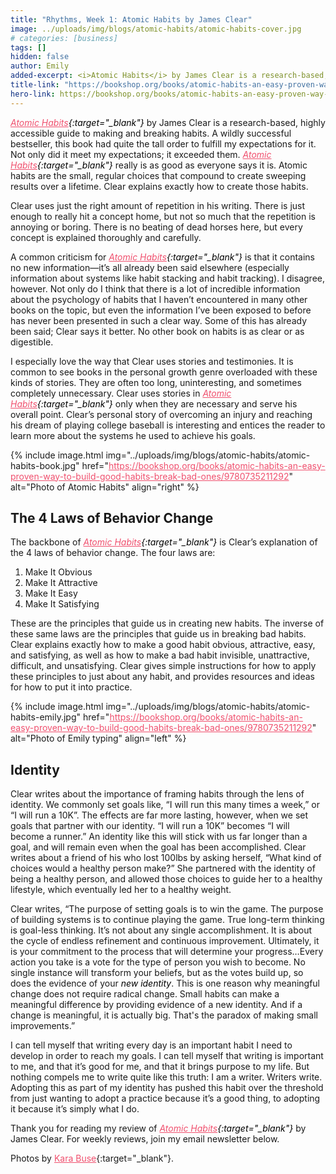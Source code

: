 ```yaml
---
title: "Rhythms, Week 1: Atomic Habits by James Clear"
image: ../uploads/img/blogs/atomic-habits/atomic-habits-cover.jpg
# categories: [business]
tags: []
hidden: false
author: Emily
added-excerpt: <i>Atomic Habits</i> by James Clear is a research-based, highly accessible guide to making and breaking habits. A wildly successful bestseller, this book had quite the tall order to fulfill my expectations for it. Not only did it meet my expectations; it exceeded them. <i>Atomic Habits</i> really is as good as everyone says it is. Atomic habits are the small, regular choices that compound to create sweeping results over a lifetime. Clear explains exactly how to create those habits.
title-link: "https://bookshop.org/books/atomic-habits-an-easy-proven-way-to-build-good-habits-break-bad-ones/9780735211292"
hero-link: https://bookshop.org/books/atomic-habits-an-easy-proven-way-to-build-good-habits-break-bad-ones/9780735211292
---
```


<style> em {color: black;} p a {color: #f0506e;}</style>

_[Atomic Habits](https://bookshop.org/books/atomic-habits-an-easy-proven-way-to-build-good-habits-break-bad-ones/9780735211292){:target="\_blank"}_ by James Clear is a research-based, highly accessible guide to making and breaking habits. A wildly successful bestseller, this book had quite the tall order to fulfill my expectations for it. Not only did it meet my expectations; it exceeded them. _[Atomic Habits](https://bookshop.org/books/atomic-habits-an-easy-proven-way-to-build-good-habits-break-bad-ones/9780735211292){:target="\_blank"}_ really is as good as everyone says it is. Atomic habits are the small, regular choices that compound to create sweeping results over a lifetime. Clear explains exactly how to create those habits.

Clear uses just the right amount of repetition in his writing. There is just enough to really hit a concept home, but not so much that the repetition is annoying or boring. There is no beating of dead horses here, but every concept is explained thoroughly and carefully.

A common criticism for _[Atomic Habits](https://bookshop.org/books/atomic-habits-an-easy-proven-way-to-build-good-habits-break-bad-ones/9780735211292){:target="\_blank"}_ is that it contains no new information—it’s all already been said elsewhere (especially information about systems like habit stacking and habit tracking). I disagree, however. Not only do I think that there is a lot of incredible information about the psychology of habits that I haven’t encountered in many other books on the topic, but even the information I’ve been exposed to before has never been presented in such a clear way. Some of this has already been said; Clear says it better. No other book on habits is as clear or as digestible.

I especially love the way that Clear uses stories and testimonies. It is common to see books in the personal growth genre overloaded with these kinds of stories. They are often too long, uninteresting, and sometimes completely unnecessary. Clear uses stories in _[Atomic Habits](https://bookshop.org/books/atomic-habits-an-easy-proven-way-to-build-good-habits-break-bad-ones/9780735211292){:target="\_blank"}_ only when they are necessary and serve his overall point. Clear’s personal story of overcoming an injury and reaching his dream of playing college baseball is interesting and entices the reader to learn more about the systems he used to achieve his goals.

{% include image.html img="../uploads/img/blogs/atomic-habits/atomic-habits-book.jpg" href="https://bookshop.org/books/atomic-habits-an-easy-proven-way-to-build-good-habits-break-bad-ones/9780735211292" alt="Photo of Atomic Habits" align="right" %}

## The 4 Laws of Behavior Change

The backbone of _[Atomic Habits](https://bookshop.org/books/atomic-habits-an-easy-proven-way-to-build-good-habits-break-bad-ones/9780735211292){:target="\_blank"}_ is Clear’s explanation of the 4 laws of behavior change. The four laws are:

1. Make It Obvious
2. Make It Attractive
3. Make It Easy
4. Make It Satisfying

These are the principles that guide us in creating new habits. The inverse of these same laws are the principles that guide us in breaking bad habits. Clear explains exactly how to make a good habit obvious, attractive, easy, and satisfying, as well as how to make a bad habit invisible, unattractive, difficult, and unsatisfying. Clear gives simple instructions for how to apply these principles to just about any habit, and provides resources and ideas for how to put it into practice.

{% include image.html img="../uploads/img/blogs/atomic-habits/atomic-habits-emily.jpg" href="https://bookshop.org/books/atomic-habits-an-easy-proven-way-to-build-good-habits-break-bad-ones/9780735211292" alt="Photo of Emily typing" align="left" %}

## Identity

Clear writes about the importance of framing habits through the lens of identity. We commonly set goals like, “I will run this many times a week,” or “I will run a 10K”. The effects are far more lasting, however, when we set goals that partner with our identity. “I will run a 10K” becomes “I will become a runner.” An identity like this will stick with us far longer than a goal, and will remain even when the goal has been accomplished. Clear writes about a friend of his who lost 100lbs by asking herself, “What kind of choices would a healthy person make?” She partnered with the identity of being a healthy person, and allowed those choices to guide her to a healthy lifestyle, which eventually led her to a healthy weight.

Clear writes, “The purpose of setting goals is to win the game. The purpose of building systems is to continue playing the game. True long-term thinking is goal-less thinking. It’s not about any single accomplishment. It is about the cycle of endless refinement and continuous improvement. Ultimately, it is your commitment to the process that will determine your progress…Every action you take is a vote for the type of person you wish to become. No single instance will transform your beliefs, but as the votes build up, so does the evidence of your _new identity_. This is one reason why meaningful change does not require radical change. Small habits can make a meaningful difference by providing evidence of a new identity. And if a change is meaningful, it is actually big. That's the paradox of making small improvements.”

I can tell myself that writing every day is an important habit I need to develop in order to reach my goals. I can tell myself that writing is important to me, and that it’s good for me, and that it brings purpose to my life. But nothing compels me to write quite like this truth: I am a writer. Writers write. Adopting this as part of my identity has pushed this habit over the threshold from just wanting to adopt a practice because it’s a good thing, to adopting it because it’s simply what I do.

Thank you for reading my review of _[Atomic Habits](https://bookshop.org/books/atomic-habits-an-easy-proven-way-to-build-good-habits-break-bad-ones/9780735211292){:target="\_blank"}_ by James Clear. For weekly reviews, join my email newsletter below.

Photos by [Kara Buse](https://wyldroots.com/){:target="\_blank"}.
